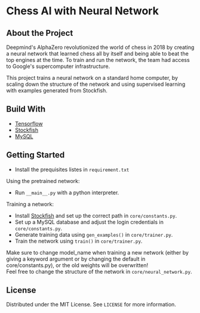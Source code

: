 # Chess AI with Neural Network

## About the Project
Deepmind's AlphaZero revolutionized the world of chess in 2018 by creating a neural network that learned chess all by itself and being able to beat the top engines at the time. To train and run the network, the team had access to Google's supercomputer infrastructure. 

This project trains a neural network on a standard home computer, by scaling down the structure of the network and using supervised learning with examples generated from Stockfish.

## Build With
- [Tensorflow](https://www.tensorflow.org/)
- [Stockfish](https://stockfishchess.org/)
- [MySQL](https://www.mysql.com/)

## Getting Started
- Install the prequisites listes in `requirement.txt`

Using the pretrained network:
  - Run `__main__.py` with a python interpreter.
  
Training a network:
  - Install [Stockfish](https://stockfishchess.org/) and set up the correct path in `core/constants.py`.
  - Set up a MySQL database and adjust the login credentials in `core/constants.py`.
  - Generate training data using `gen_examples()` in `core/trainer.py`.
  - Train the network using `train()` in `core/trainer.py`.
  
  Make sure to change model\_name when training a new network (either by giving a keyword argument or by changing the default in core/constants.py), or the old weights will be overwritten! \
  Feel free to change the structure of the network in `core/neural_network.py`.

## License
Distributed under the MIT License. See `LICENSE` for more information.
